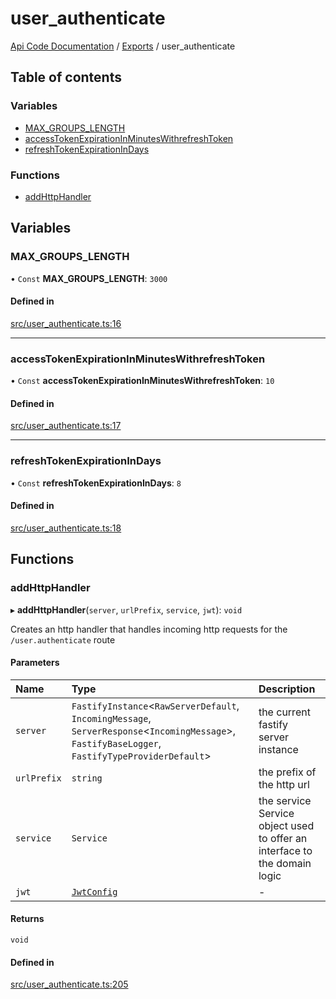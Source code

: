 # user\_authenticate
 
[Api Code Documentation](../README.md) / [Exports](../modules.md) / user\_authenticate

## Table of contents

### Variables

- [MAX\_GROUPS\_LENGTH](user_authenticate.md#max_groups_length)
- [accessTokenExpirationInMinutesWithrefreshToken](user_authenticate.md#accesstokenexpirationinminuteswithrefreshtoken)
- [refreshTokenExpirationInDays](user_authenticate.md#refreshtokenexpirationindays)

### Functions

- [addHttpHandler](user_authenticate.md#addhttphandler)

## Variables

### MAX\_GROUPS\_LENGTH

• `Const` **MAX\_GROUPS\_LENGTH**: ``3000``

#### Defined in

[src/user_authenticate.ts:16](https://github.com/openkfw/TruBudget/blob/1602d8b/api/src/user_authenticate.ts#L16)

___

### accessTokenExpirationInMinutesWithrefreshToken

• `Const` **accessTokenExpirationInMinutesWithrefreshToken**: ``10``

#### Defined in

[src/user_authenticate.ts:17](https://github.com/openkfw/TruBudget/blob/1602d8b/api/src/user_authenticate.ts#L17)

___

### refreshTokenExpirationInDays

• `Const` **refreshTokenExpirationInDays**: ``8``

#### Defined in

[src/user_authenticate.ts:18](https://github.com/openkfw/TruBudget/blob/1602d8b/api/src/user_authenticate.ts#L18)

## Functions

### addHttpHandler

▸ **addHttpHandler**(`server`, `urlPrefix`, `service`, `jwt`): `void`

Creates an http handler that handles incoming http requests for the `/user.authenticate` route

#### Parameters

| Name | Type | Description |
| :------ | :------ | :------ |
| `server` | `FastifyInstance`\<`RawServerDefault`, `IncomingMessage`, `ServerResponse`\<`IncomingMessage`\>, `FastifyBaseLogger`, `FastifyTypeProviderDefault`\> | the current fastify server instance |
| `urlPrefix` | `string` | the prefix of the http url |
| `service` | `Service` | the service Service object used to offer an interface to the domain logic |
| `jwt` | [`JwtConfig`](../interfaces/config.JwtConfig.md) | - |

#### Returns

`void`

#### Defined in

[src/user_authenticate.ts:205](https://github.com/openkfw/TruBudget/blob/1602d8b/api/src/user_authenticate.ts#L205)
